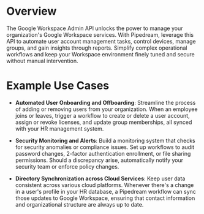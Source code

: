 # Overview

The Google Workspace Admin API unlocks the power to manage your organization's Google Workspace services. With Pipedream, leverage this API to automate user account management tasks, control devices, manage groups, and gain insights through reports. Simplify complex operational workflows and keep your Workspace environment finely tuned and secure without manual intervention.

# Example Use Cases

- **Automated User Onboarding and Offboarding**: Streamline the process of adding or removing users from your organization. When an employee joins or leaves, trigger a workflow to create or delete a user account, assign or revoke licenses, and update group memberships, all synced with your HR management system.

- **Security Monitoring and Alerts**: Build a monitoring system that checks for security anomalies or compliance issues. Set up workflows to audit password changes, 2-factor authentication enrollment, or file sharing permissions. Should a discrepancy arise, automatically notify your security team or enforce policy changes.

- **Directory Synchronization across Cloud Services**: Keep user data consistent across various cloud platforms. Whenever there's a change in a user's profile in your HR database, a Pipedream workflow can sync those updates to Google Workspace, ensuring that contact information and organizational structure are always up to date.
